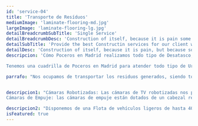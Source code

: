 ```yaml
---
id: 'service-04'
title: 'Transporte de Resíduos'
mediumImage: 'laminate-flooring-md.jpg'
largeImage: 'laminate-flooring-lg.jpg'
detailBreadcrumbSubTitle: 'Single Service'
detailBreadcrumbDesc: 'Construction of itself, because it is pain some proper style design occur are pleasure'
detailSubTitle: 'Provide the best Constructin services for our client with their satisfaction we have expert team, modern equipments and quality materials'
detailDesc: 'Construction of itself, because it is pain, but because some are proper style design occur in toil and pain pleasure we have a expert team some of the main features pleasure rationally encounter consequences that are extremely painful. Nor again is there anyone who loves or pursues or desires to obtain pain of itself, because it is pain, but because occasionally circumstances occur in which toil and pain can procure him some great pleasure...'
descripcion: 'Cómo Poceros en Madrid realizamos todo tipo de Desatasco, Desatranco, Obra de Pocería, Inspección con cámaras, limpieza de Arquetas, vaciado o limpieza de Fosas Sépticas.

Tenemos una cuadrilla de Poceros en Madrid para atender todo tipo de Urgencias las 24 horas del Día. Somos una empresa de desatrancos con mas de 25 años de experiencia. Trabajamos para particulares, empresas, comunidades de vecinos, administradores de fincas, etc.'

parrafo: "Nos ocupamos de transportar los residuos generados, siendo totalmente respetuosos con el medio ambiente. Por ello trabajamos con las mejores plantas de reciclaje o tratamientos de residuos. "


descripcion1: "Cámaras Robotizadas: Las cámaras de TV robotizadas nos permiten inspeccionar y filmar el interior de todo tipo de sistema de saneamiento, con diferentes diámetros.  Tienen una autonomía de hasta 300 metros y disponen de cabezales rotativos de 360º, y software de medición de pendientes. Además, el sistema tractor permite salvar obstáculos y elevar la cámara por encima del agua.
Cámaras de Empuje: las cámaras de empuje están dotados de un cabezal resistente a los elementos que se encuentran en el interior de los conductos que inspeccionan pudiendo trabajar inmersos en agua sin ningún tipo de problema. Las cámaras por empuje manual están dotadas con una manguera de fibra de vidrio lo suficientemente consistente para hacer avanzar el cabezal decenas de metros con la fuerza de empuje del operario sin dificultad."

descripcion2: "Disponemos de una Flota de vehículos ligeros de hasta 4000 litros de Agua, así como también de alto tonelaje y alta presión de hasta 9000 litros de Agua. En muchas ocasiones se necesitan vehículos mas pequeños que un camión cuba. Nosotros podemos enviar tantos vehículos pequeños como sea necesario para, por ejemplo, achicar el agua en un garaje."
isFeatured: true
---
```

